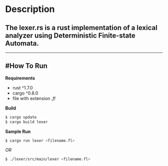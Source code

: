 # Description
## The **lexer.rs** is a rust implementation of a lexical analyzer using Deterministic Finite-state Automata.
-------------


#How To Run
-------------

**Requirements**

- rust ^1.7.0
- cargo ^0.8.0
- file with extension _.fl_

**Build**
```bash
$ cargo update
$ cargo build lexer
```
**Sample Run**
```bash
$ cargo run lexer <filename.fl>
```
_OR_ 
```bash
$ ./lexer/src/main/lexer <filename.fl>
```
